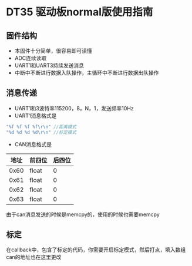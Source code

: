 # DT35 驱动板normal版使用指南

## 固件结构
- 本固件十分简单，很容易即可读懂
- ADC连续读取
- UART1和UART3持续发送消息
- 中断中不断进行数据入队操作，主循环中不断进行数据出队操作

## 消息传递
- UART1和3波特率115200，8，N，1，发送频率10Hz
- UART1消息格式是
```c
"%f %f %f %f\r\n" //距离模式
"%d %d %d %d\r\n" //标定模式
```
- CAN消息格式是

| 地址   | 前四位   | 后四位 |
|------|-------|-----|
| 0x60 | float | 0   |
| 0x61 | float | 0   |
| 0x62 | float | 0   |
| 0x63 | float | 0   |

由于can消息发送的时候是memcpy的，使用的时候也需要memcpy
## 标定
在callback中，包含了标定的代码，你需要开启标定模式，然后打点，填入数组
can的地址也在这里更改
